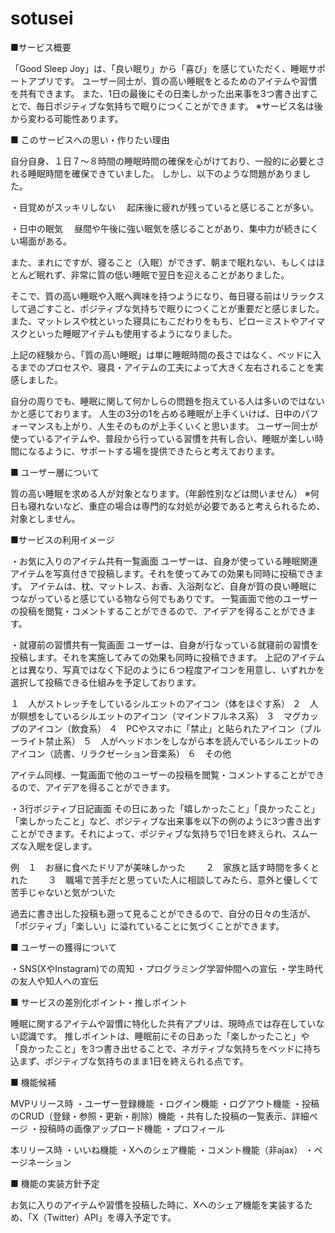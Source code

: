 # sotusei
■サービス概要

「Good Sleep Joy」は、「良い眠り」から「喜び」を感じていただく、睡眠サポートアプリです。
ユーザー同士が、質の高い睡眠をとるためのアイテムや習慣を共有できます。
また、1日の最後にその日楽しかった出来事を3つ書き出すことで、毎日ポジティブな気持ちで眠りにつくことができます。
※サービス名は後から変わる可能性あります。


■ このサービスへの思い・作りたい理由

自分自身、１日７〜８時間の睡眠時間の確保を心がけており、一般的に必要とされる睡眠時間を確保できていました。
しかし、以下のような問題がありました。

・目覚めがスッキリしない
　起床後に疲れが残っていると感じることが多い。

・日中の眠気
　昼間や午後に強い眠気を感じることがあり、集中力が続きにくい場面がある。

また、まれにですが、寝ること（入眠）ができず、朝まで眠れない、もしくはほとんど眠れず、非常に質の低い睡眠で翌日を迎えることがありました。

そこで、質の高い睡眠や入眠へ興味を持つようになり、毎日寝る前はリラックスして過ごすこと、ポジティブな気持ちで眠りにつくことが重要だと感じました。
また、マットレスや枕といった寝具にもこだわりをもち、ピローミストやアイマスクといった睡眠アイテムも使用するようになりました。

上記の経験から、「質の高い睡眠」は単に睡眠時間の長さではなく、ベッドに入るまでのプロセスや、寝具・アイテムの工夫によって大きく左右されることを実感しました。

自分の周りでも、睡眠に関して何かしらの問題を抱えている人は多いのではないかと感じております。
人生の3分の1を占める睡眠が上手くいけば、日中のパフォーマンスも上がり、人生そのものが上手くいくと思います。
ユーザー同士が使っているアイテムや、普段から行っている習慣を共有し合い、睡眠が楽しい時間になるように、サポートする場を提供できたらと考えております。


■ ユーザー層について

質の高い睡眠を求める人が対象となります。（年齢性別などは問いません）
※何日も寝れないなど、重症の場合は専門的な対処が必要であると考えられるため、対象としません。


■サービスの利用イメージ

・お気に入りのアイテム共有一覧画面
ユーザーは、自身が使っている睡眠関連アイテムを写真付きで投稿します。それを使ってみての効果も同時に投稿できます。
アイテムは、枕、マットレス、お香、入浴剤など、自身が質の良い睡眠につながっていると感じている物なら何でもありです。
一覧画面で他のユーザーの投稿を閲覧・コメントすることができるので、アイデアを得ることができます。


・就寝前の習慣共有一覧画面
ユーザーは、自身が行なっている就寝前の習慣を投稿します。それを実施してみての効果も同時に投稿できます。
上記のアイテムとは異なり、写真ではなく下記のように６つ程度アイコンを用意し、いずれかを選択して投稿できる仕組みを予定しております。

１　人がストレッチをしているシルエットのアイコン（体をほぐす系）
２　人が瞑想をしているシルエットのアイコン（マインドフルネス系）
３　マグカップのアイコン（飲食系）
４　PCやスマホに「禁止」と貼られたアイコン（ブルーライト禁止系）
５　人がヘッドホンをしながら本を読んでいるシルエットのアイコン（読書、リラクゼーション音楽系）
６　その他

アイテム同様、一覧画面で他のユーザーの投稿を閲覧・コメントすることができるので、アイデアを得ることができます。

・3行ポジティブ日記画面
その日にあった「嬉しかったこと」「良かったこと」「楽しかったこと」など、ポジティブな出来事を以下の例のように3つ書き出すことができます。それによって、ポジティブな気持ちで1日を終えられ、スムーズな入眠を促します。

例　１　お昼に食べたドリアが美味しかった
　　２　家族と話す時間を多くとれた
　　３　職場で苦手だと思っていた人に相談してみたら、意外と優しくて苦手じゃないと気がついた

過去に書き出した投稿も遡って見ることができるので、自分の日々の生活が、「ポジティブ」「楽しい」に溢れていることに気づくことができます。


■ ユーザーの獲得について

・SNS(XやInstagram)での周知
・プログラミング学習仲間への宣伝
・学生時代の友人や知人への宣伝


■ サービスの差別化ポイント・推しポイント

睡眠に関するアイテムや習慣に特化した共有アプリは、現時点では存在していない認識です。
推しポイントは、睡眠前にその日あった「楽しかったこと」や「良かったこと」を3つ書き出せることで、ネガティブな気持ちをベッドに持ち込まず、ポジティブな気持ちのまま1日を終えられる点です。


■ 機能候補

MVPリリース時
・ユーザー登録機能
・ログイン機能
・ログアウト機能
・投稿のCRUD（登録・参照・更新・削除）機能
・共有した投稿の一覧表示、詳細ページ
・投稿時の画像アップロード機能
・プロフィール

本リリース時
・いいね機能
・Xへのシェア機能
・コメント機能（非ajax）
・ページネーション


■ 機能の実装方針予定

お気に入りのアイテムや習慣を投稿した時に、Xへのシェア機能を実装するため、「X（Twitter）API」を導入予定です。